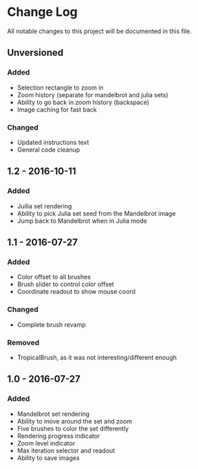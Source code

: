 # Change Log
All notable changes to this project will be documented in this file.

## Unversioned
### Added
- Selection rectangle to zoom in
- Zoom history (separate for mandelbrot and julia sets)
- Ability to go back in zoom history (backspace)
- Image caching for fast back

### Changed
- Updated instructions text
- General code cleanup

## 1.2 - 2016-10-11
### Added
- Juilia set rendering
- Ability to pick Julia set seed from the Mandelbrot image
- Jump back to Mandelbrot when in Julia mode


## 1.1 - 2016-07-27
### Added
- Color offset to all brushes
- Brush slider to control color offset
- Coordinate readout to show mouse coord

### Changed
- Complete brush revamp

### Removed
- TropicalBrush, as it was not interesting/different enough


## 1.0 - 2016-07-27
### Added
- Mandelbrot set rendering
- Ability to move around the set and zoom
- Five brushes to color the set differently
- Rendering progress indicator
- Zoom level indicator
- Max iteration selector and readout
- Ability to save images